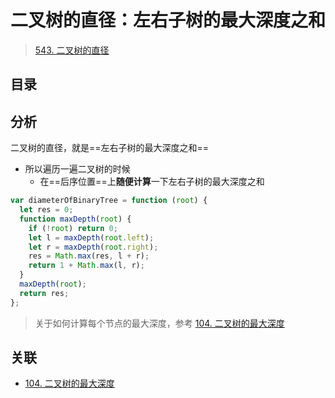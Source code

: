 
# 二叉树的直径：左右子树的最大深度之和


> [543. 二叉树的直径](https://leetcode.cn/problems/diameter-of-binary-tree/)


## 目录
<!-- toc -->
 ## 分析 

二叉树的直径，就是==左右子树的最大深度之和==
- 所以遍历一遍二叉树的时候
	- 在==后序位置==上**随便计算**一下左右子树的最大深度之和

```javascript
var diameterOfBinaryTree = function (root) {
  let res = 0;
  function maxDepth(root) {
    if (!root) return 0;
    let l = maxDepth(root.left);
    let r = maxDepth(root.right);
    res = Math.max(res, l + r);
    return 1 + Math.max(l, r);
  }
  maxDepth(root);
  return res;
};

```

> 关于如何计算每个节点的最大深度，参考 [104. 二叉树的最大深度](/post/WXysqmVv.html)

## 关联

- [104. 二叉树的最大深度](/post/WXysqmVv.html)
